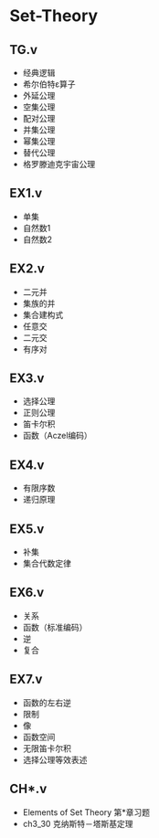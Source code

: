 # Set-Theory

## TG.v
- 经典逻辑
- 希尔伯特ε算子
- 外延公理
- 空集公理
- 配对公理
- 并集公理
- 幂集公理
- 替代公理
- 格罗滕迪克宇宙公理

## EX1.v
- 单集
- 自然数1
- 自然数2

## EX2.v
- 二元并
- 集族的并
- 集合建构式
- 任意交
- 二元交
- 有序对

## EX3.v
- 选择公理
- 正则公理
- 笛卡尔积
- 函数（Aczel编码）

## EX4.v
- 有限序数
- 递归原理

## EX5.v
- 补集
- 集合代数定律

## EX6.v
- 关系
- 函数（标准编码）
- 逆
- 复合

## EX7.v
- 函数的左右逆
- 限制
- 像
- 函数空间
- 无限笛卡尔积
- 选择公理等效表述

## CH*.v
- Elements of Set Theory 第*章习题
- ch3_30 克纳斯特－塔斯基定理
